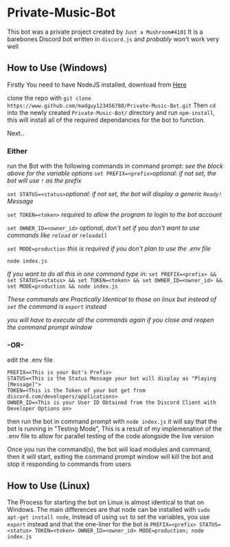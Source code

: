 # Private-Music-Bot
 
This bot was a private project created by `Just a Mushroom#4101`
It is a barebones Discord bot written in `discord.js` and *probably* won't work very well

## How to Use (Windows)

Firstly You need to have NodeJS installed, download from [Here](https://nodejs.org/en/download/)

clone the repo with `git clone https://www.github.com/madguy123456788/Private-Music-Bot.git`
Then `cd` into the newly created `Private-Music-Bot/` directory and run `npm-install`, this will install all of the required dependancies for the bot to function.

Next..

### Either

run the Bot with the following commands in command prompt:
*see the block above for the variable options*
`set PREFIX=<prefix>`*optional: if not set, the bot will use `!` as the prefix*

`set STATUS=<status>`*optional: if not set, the bot will display a generic `Ready!` Message*

`set TOKEN=<token>` *required to allow the program to login to the bot account*

`set OWNER_ID=<owner_id>` *optional, don't set if you don't want to use commands like `reload` or `reloadall`*

`set MODE=production` *this is required if you don't plan to use the .env file*

`node index.js`

*If you want to do all this in one command type in:*
`set PREFIX=<prefix> && set STATUS=<status> && set TOKEN=<token> && set OWNER_ID=<owner_id> && set MODE=production && node index.js`

*These commands are Practically Identical to those on linux but instead of `set` the command is `export` instead*

*you will have to execute all the commands again if you close and reopen the command prompt window*

### -OR-

edit the .env file
```
PREFIX=<This is your Bot's Prefix>
STATUS=<This is the Status Message your bot will display as "Playing [Message]">
TOKEN=<This is the Token of your bot get from discord.com/developers/applications>
OWNER_ID=<This is your User ID Obtained from the Discord Client with Developer Options on>
```

then run the bot in command prompt with `node index.js`
it will say that the bot is running in "Testing Mode", This is a result of my implemenation of the .env file to allow for parallel testing of the code alongside the live version

Once you run the command(s), the bot will load modules and command, then it will start, exiting the command prompt window will kill the bot and stop it responding to commands from users

## How to Use (Linux)

The Process for starting the bot on Linux is almost identical to that on Windows.
The main differences are that node can be installed with `sudo apt-get install node`, instead of using `set` to set the variables, you use `export` instead 
and that the one-liner for the bot is `PREFIX=<prefix> STATUS=<status> TOKEN=<token> OWNER_ID=<owner_id> MODE=production; node index.js`